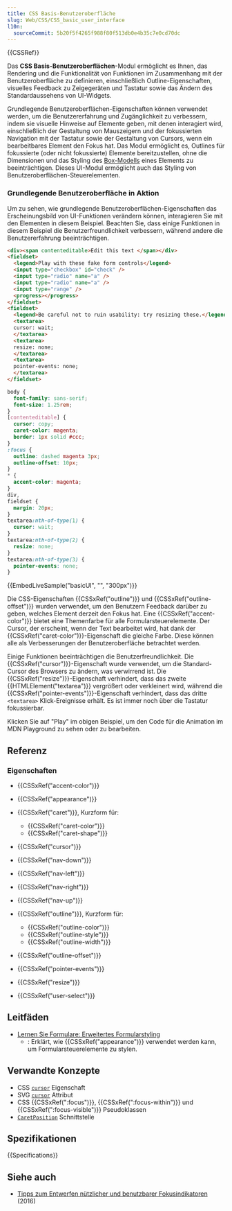 ```yaml
---
title: CSS Basis-Benutzeroberfläche
slug: Web/CSS/CSS_basic_user_interface
l10n:
  sourceCommit: 5b20f5f4265f988f80f513db0e4b35c7e0cd70dc
---
```


{{CSSRef}}

Das **CSS Basis-Benutzeroberflächen**-Modul ermöglicht es Ihnen, das Rendering und die Funktionalität von Funktionen im Zusammenhang mit der Benutzeroberfläche zu definieren, einschließlich Outline-Eigenschaften, visuelles Feedback zu Zeigegeräten und Tastatur sowie das Ändern des Standardaussehens von UI-Widgets.

Grundlegende Benutzeroberflächen-Eigenschaften können verwendet werden, um die Benutzererfahrung und Zugänglichkeit zu verbessern, indem sie visuelle Hinweise auf Elemente geben, mit denen interagiert wird, einschließlich der Gestaltung von Mauszeigern und der fokussierten Navigation mit der Tastatur sowie der Gestaltung von Cursors, wenn ein bearbeitbares Element den Fokus hat. Das Modul ermöglicht es, Outlines für fokussierte (oder nicht fokussierte) Elemente bereitzustellen, ohne die Dimensionen und das Styling des [Box-Modells](/de/docs/Learn_web_development/Core/Styling_basics/Box_model#what_is_the_css_box_model) eines Elements zu beeinträchtigen. Dieses UI-Modul ermöglicht auch das Styling von Benutzeroberflächen-Steuerelementen.

### Grundlegende Benutzeroberfläche in Aktion

Um zu sehen, wie grundlegende Benutzeroberflächen-Eigenschaften das Erscheinungsbild von UI-Funktionen verändern können, interagieren Sie mit den Elementen in diesem Beispiel. Beachten Sie, dass einige Funktionen in diesem Beispiel die Benutzerfreundlichkeit verbessern, während andere die Benutzererfahrung beeinträchtigen.

```html hidden live-sample___basicUI
<div><span contenteditable>Edit this text </span></div>
<fieldset>
  <legend>Play with these fake form controls</legend>
  <input type="checkbox" id="check" />
  <input type="radio" name="a" />
  <input type="radio" name="a" />
  <input type="range" />
  <progress></progress>
</fieldset>
<fieldset>
  <legend>Be careful not to ruin usability: try resizing these.</legend>
  <textarea>
  cursor: wait;
  </textarea>
  <textarea>
  resize: none;
  </textarea>
  <textarea>
  pointer-events: none;
  </textarea>
</fieldset>
```

```css hidden live-sample___basicUI
body {
  font-family: sans-serif;
  font-size: 1.25rem;
}
[contenteditable] {
  cursor: copy;
  caret-color: magenta;
  border: 1px solid #ccc;
}
:focus {
  outline: dashed magenta 3px;
  outline-offset: 10px;
}
* {
  accent-color: magenta;
}
div,
fieldset {
  margin: 20px;
}
textarea:nth-of-type(1) {
  cursor: wait;
}
textarea:nth-of-type(2) {
  resize: none;
}
textarea:nth-of-type(3) {
  pointer-events: none;
}
```

{{EmbedLiveSample("basicUI", "", "300px")}}

Die CSS-Eigenschaften {{CSSxRef("outline")}} und {{CSSxRef("outline-offset")}} wurden verwendet, um den Benutzern Feedback darüber zu geben, welches Element derzeit den Fokus hat. Eine {{CSSxRef("accent-color")}} bietet eine Themenfarbe für alle Formularsteuerelemente. Der Cursor, der erscheint, wenn der Text bearbeitet wird, hat dank der {{CSSxRef("caret-color")}}-Eigenschaft die gleiche Farbe. Diese können alle als Verbesserungen der Benutzeroberfläche betrachtet werden.

Einige Funktionen beeinträchtigen die Benutzerfreundlichkeit. Die {{CSSxRef("cursor")}}-Eigenschaft wurde verwendet, um die Standard-Cursor des Browsers zu ändern, was verwirrend ist. Die {{CSSxRef("resize")}}-Eigenschaft verhindert, dass das zweite {{HTMLElement("textarea")}} vergrößert oder verkleinert wird, während die {{CSSxRef("pointer-events")}}-Eigenschaft verhindert, dass das dritte `<textarea>` Klick-Ereignisse erhält. Es ist immer noch über die Tastatur fokussierbar.

Klicken Sie auf "Play" im obigen Beispiel, um den Code für die Animation im MDN Playground zu sehen oder zu bearbeiten.

## Referenz

### Eigenschaften

- {{CSSxRef("accent-color")}}
- {{CSSxRef("appearance")}}

- {{CSSxRef("caret")}}, Kurzform für:
  - {{CSSxRef("caret-color")}}
  - {{CSSxRef("caret-shape")}}
- {{CSSxRef("cursor")}}
- {{CSSxRef("nav-down")}}
- {{CSSxRef("nav-left")}}
- {{CSSxRef("nav-right")}}
- {{CSSxRef("nav-up")}}
- {{CSSxRef("outline")}}, Kurzform für:
  - {{CSSxRef("outline-color")}}
  - {{CSSxRef("outline-style")}}
  - {{CSSxRef("outline-width")}}
- {{CSSxRef("outline-offset")}}
- {{CSSxRef("pointer-events")}}
- {{CSSxRef("resize")}}
- {{CSSxRef("user-select")}}

## Leitfäden

- [Lernen Sie Formulare: Erweitertes Formularstyling](/de/docs/Learn_web_development/Extensions/Forms/Advanced_form_styling)
  - : Erklärt, wie {{CSSxRef("appearance")}} verwendet werden kann, um Formularsteuerelemente zu stylen.

## Verwandte Konzepte

- CSS [`cursor`](/de/docs/Web/CSS/cursor) Eigenschaft
- SVG [`cursor`](/de/docs/Web/SVG/Attribute/cursor) Attribut
- CSS {{CSSxRef(":focus")}}, {{CSSxRef(":focus-within")}} und {{CSSxRef(":focus-visible")}} Pseudoklassen
- [`CaretPosition`](/de/docs/Web/API/CaretPosition) Schnittstelle

## Spezifikationen

{{Specifications}}

## Siehe auch

- [Tipps zum Entwerfen nützlicher und benutzbarer Fokusindikatoren](https://www.deque.com/blog/give-site-focus-tips-designing-usable-focus-indicators/) (2016)
